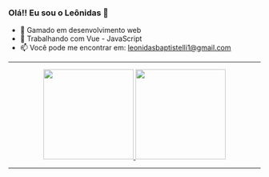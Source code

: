 ### Olá!! Eu sou o Leônidas 👋

- 🔭 Gamado em desenvolvimento web
- 🌱 Trabalhando com Vue - JavaScript
- 📫 Você pode me encontrar em: leonidasbaptistelli1@gmail.com
<hr>
<div align="center">
  <a href="https://github.com/LeonidasPedro">
  <img height="180em" src="https://github-readme-stats.vercel.app/api?username=LeonidasPedro&show_icons=true&theme=onedark&include_all_commits=true&count_private=true"/>
  <img height="180em" src="https://github-readme-stats.vercel.app/api/top-langs/?username=LeonidasPedro&layout=compact&langs_count=7&theme=onedark"/>
</div>
<hr>


